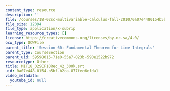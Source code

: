 ```yaml
---
content_type: resource
description: ''
file: /courses/18-02sc-multivariable-calculus-fall-2010/0a07e4480154b5bfb2ca877fec6efda1_MIT18_02SCF10Rec_42_300k.srt
file_size: 12094
file_type: application/x-subrip
learning_resource_types: []
license: https://creativecommons.org/licenses/by-nc-sa/4.0/
ocw_type: OCWFile
parent_title: 'Session 60: Fundamental Theorem for Line Integrals'
parent_type: CourseSection
parent_uid: 59598015-71e0-55a7-023b-590e1522b972
resourcetype: Other
title: MIT18_02SCF10Rec_42_300k.srt
uid: 0a07e448-0154-b5bf-b2ca-877fec6efda1
video_metadata:
  youtube_id: null
---
```

